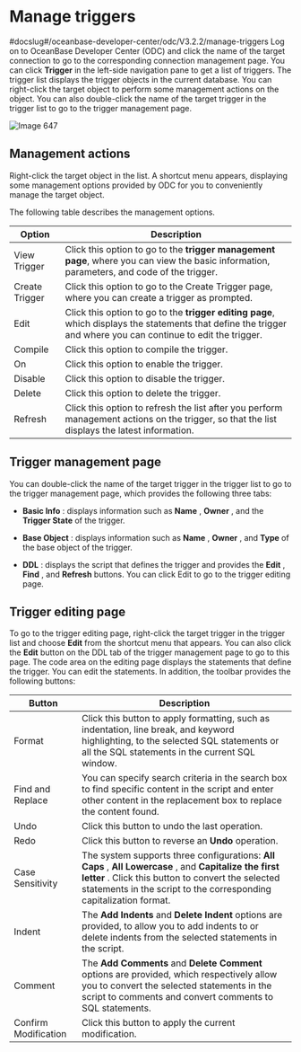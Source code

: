 Manage triggers 
====================================
#docslug#/oceanbase-developer-center/odc/V3.2.2/manage-triggers
Log on to OceanBase Developer Center (ODC) and click the name of the target connection to go to the corresponding connection management page. You can click **Trigger** in the left-side navigation pane to get a list of triggers. The trigger list displays the trigger objects in the current database. You can right-click the target object to perform some management actions on the object. You can also double-click the name of the target trigger in the trigger list to go to the trigger management page. 

![Image 647](https://help-static-aliyun-doc.aliyuncs.com/assets/img/en-US/0099620261/p270183.png)

Management actions 
---------------------------------------

Right-click the target object in the list. A shortcut menu appears, displaying some management options provided by ODC for you to conveniently manage the target object. 

The following table describes the management options.


|     Option     |                                                                                            Description                                                                                             |
|----------------|----------------------------------------------------------------------------------------------------------------------------------------------------------------------------------------------------|
| View Trigger   | Click this option to go to the **trigger management page**, where you can view the basic information, parameters, and code of the trigger.                     |
| Create Trigger | Click this option to go to the Create Trigger page, where you can create a trigger as prompted.                                                                                                    |
| Edit           | Click this option to go to the **trigger editing page**, which displays the statements that define the trigger and where you can continue to edit the trigger. |
| Compile        | Click this option to compile the trigger.                                                                                                                                                          |
| On             | Click this option to enable the trigger.                                                                                                                                                           |
| Disable        | Click this option to disable the trigger.                                                                                                                                                          |
| Delete         | Click this option to delete the trigger.                                                                                                                                                           |
| Refresh        | Click this option to refresh the list after you perform management actions on the trigger, so that the list displays the latest information.                                                       |



Trigger management page 
--------------------------------------------

You can double-click the name of the target trigger in the trigger list to go to the trigger management page, which provides the following three tabs:

* **Basic Info** : displays information such as **Name** , **Owner** , and the **Trigger State** of the trigger.

* **Base Object** : displays information such as **Name** , **Owner** , and **Type** of the base object of the trigger.

* **DDL** : displays the script that defines the trigger and provides the **Edit** , **Find** , and **Refresh** buttons. You can click Edit to go to the trigger editing page.

  




Trigger editing page 
-----------------------------------------

To go to the trigger editing page, right-click the target trigger in the trigger list and choose **Edit** from the shortcut menu that appears. You can also click the **Edit** button on the DDL tab of the trigger management page to go to this page. The code area on the editing page displays the statements that define the trigger. You can edit the statements. In addition, the toolbar provides the following buttons:


|        Button        |                                                                                                            Description                                                                                                            |
|----------------------|-----------------------------------------------------------------------------------------------------------------------------------------------------------------------------------------------------------------------------------|
| Format               | Click this button to apply formatting, such as indentation, line break, and keyword highlighting, to the selected SQL statements or all the SQL statements in the current SQL window.                                             |
| Find and Replace     | You can specify search criteria in the search box to find specific content in the script and enter other content in the replacement box to replace the content found.                                                             |
| Undo                 | Click this button to undo the last operation.                                                                                                                                                                                     |
| Redo                 | Click this button to reverse an **Undo** operation.                                                                                                                                                                               |
| Case Sensitivity     | The system supports three configurations: **All Caps** , **All Lowercase** , and **Capitalize the first letter** . Click this button to convert the selected statements in the script to the corresponding capitalization format. |
| Indent               | The **Add Indents** and **Delete Indent** options are provided, to allow you to add indents to or delete indents from the selected statements in the script.                                                                      |
| Comment              | The **Add Comments** and **Delete Comment** options are provided, which respectively allow you to convert the selected statements in the script to comments and convert comments to SQL statements.                               |
| Confirm Modification | Click this button to apply the current modification.                                                                                                                                                                              |


